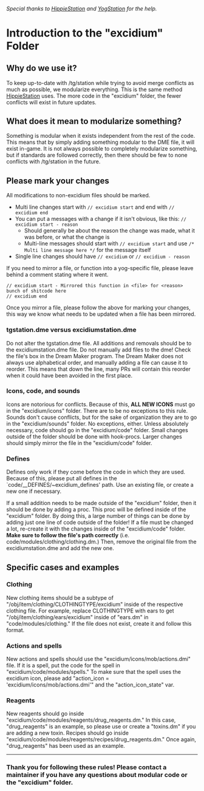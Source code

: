 ###### Special thanks to [HippieStation](https://github.com/HippieStation/HippieStation/blob/master/hippiestation/README.md) and [YogStation](https://github.com/yogstation13/Yogstation-TG/blob/master/yogstation/README.md) for the help. 

# Introduction to the "excidium" Folder

## Why do we use it?

To keep up-to-date with /tg/station while trying to avoid merge conflicts as much as possible, we modularize everything. This is the same method [HippieStation](https://github.com/HippieStation/HippieStation/tree/master/hippiestation) uses. The more code in the "excidium" folder, the fewer conflicts will exist in future updates.

## What does it mean to modularize something?

Something is modular when it exists independent from the rest of the code. This means that by simply adding something modular to the DME file, it will exist in-game. It is not always possible to completely modularize something, but if standards are followed correctly, then there should be few to none conflicts with /tg/station in the future.

## Please mark your changes

All modifications to non-excidium files should be marked.

- Multi line changes start with `// excidium start` and end with `// excidium end`
- You can put a messages with a change if it isn't obvious, like this: `// excidium start - reason`
  - Should generally be about the reason the change was made, what it was before, or what the change is
  - Multi-line messages should start with `// excidium start` and use `/* Multi line message here */` for the message itself
- Single line changes should have `// excidium` or `// excidium - reason`

If you need to mirror a file, or function into a yog-specific file, please leave behind a comment stating where it went.

```
// excidium start - Mirrored this function in <file> for <reason>
bunch of shitcode here
// excidium end
```

Once you mirror a file, please follow the above for marking your changes, this way we know what needs to be updated when a file has been mirrored.


### tgstation.dme versus excidiumstation.dme

Do not alter the tgstation.dme file. All additions and removals should be to the excidiumstation.dme file. Do not manually add files to the dme! Check the file's box in the Dream Maker program. The Dream Maker does not always use alphabetical order, and manually adding a file can cause it to reorder. This means that down the line, many PRs will contain this reorder when it could have been avoided in the first place.

### Icons, code, and sounds

Icons are notorious for conflicts. Because of this, **ALL NEW ICONS** must go in the "excidium/icons" folder. There are to be no exceptions to this rule. Sounds don't cause conflicts, but for the sake of organization they are to go in the "excidium/sounds" folder. No exceptions, either. Unless absolutely necessary, code should go in the "excidium/code" folder. Small changes outside of the folder should be done with hook-procs. Larger changes should simply mirror the file in the "excidium/code" folder.

### Defines

Defines only work if they come before the code in which they are used. Because of this, please put all defines in the `code/__DEFINES/~excidium_defines' path. Use an existing file, or create a new one if necessary.

If a small addition needs to be made outside of the "excidium" folder, then it should be done by adding a proc. This proc will be defined inside of the "excidium" folder. By doing this, a large number of things can be done by adding just one line of code outside of the folder! If a file must be changed a lot, re-create it with the changes inside of the "excidium/code" folder. **Make sure to follow the file's path correctly** (i.e. code/modules/clothing/clothing.dm.) Then, remove the original file from the excidiumstation.dme and add the new one.

## Specific cases and examples

### Clothing

New clothing items should be a subtype of "/obj/item/clothing/CLOTHINGTYPE/excidium" inside of the respective clothing file. For example, replace CLOTHINGTYPE with ears to get "/obj/item/clothing/ears/excidium" inside of "ears.dm" in "code/modules/clothing." If the file does not exist, create it and follow this format.

### Actions and spells

New actions and spells should use the "excidium/icons/mob/actions.dmi" file. If it is a spell, put the code for the spell in "excidium/code/modules/spells." To make sure that the spell uses the excidium icon, please add "action_icon = 'excidium/icons/mob/actions.dmi'" and the "action_icon_state" var.

### Reagents

New reagents should go inside "excidium/code/modules/reagents/drug_reagents.dm." In this case, "drug_reagents" is an example, so please use or create a "toxins.dm" if you are adding a new toxin. Recipes should go inside "excidium/code/modules/reagents/recipes/drug_reagents.dm." Once again, "drug_reagents" has been used as an example.

---

### Thank you for following these rules! Please contact a maintainer if you have any questions about modular code or the "excidium" folder.
